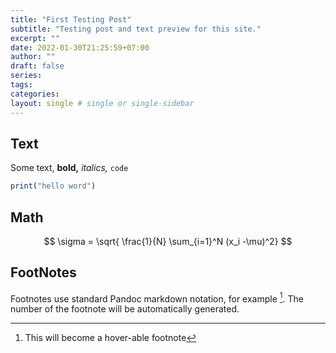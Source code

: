```yaml
---
title: "First Testing Post"
subtitle: "Testing post and text preview for this site."
excerpt: ""
date: 2022-01-30T21:25:59+07:00
author: ""
draft: false
series:
tags:
categories:
layout: single # single or single-sidebar
---
```


## Text

Some text, **bold,** *italics,* `code`

```r
print("hello word")
```

## Math

$$
\sigma = \sqrt{ \frac{1}{N} \sum_{i=1}^N (x_i -\mu)^2}
$$

## FootNotes

Footnotes use standard Pandoc markdown notation, for example [^1]. The number of the footnote will be automatically generated.

[^1]: This will become a hover-able footnote
